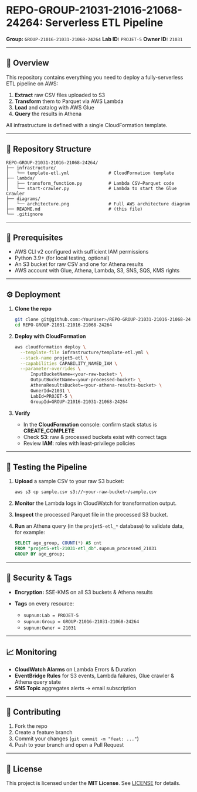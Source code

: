 # REPO-GROUP-21031-21016-21068-24264: Serverless ETL Pipeline

**Group:** `GROUP-21016-21031-21068-24264`
**Lab ID:** `PROJET-5`
**Owner ID:** `21031`

---

## 🚀 Overview

This repository contains everything you need to deploy a fully-serverless ETL pipeline on AWS:

1. **Extract** raw CSV files uploaded to S3
2. **Transform** them to Parquet via AWS Lambda
3. **Load** and catalog with AWS Glue
4. **Query** the results in Athena

All infrastructure is defined with a single CloudFormation template.

---

## 📂 Repository Structure

```
REPO-GROUP-21031-21016-21068-24264/
├── infrastructure/
│   └── template-etl.yml               # CloudFormation template
├── lambda/
│   ├── transform_function.py          # Lambda CSV→Parquet code
│   └── start-crawler.py               # Lambda to start the Glue Crawler
├── diagrams/
│   └── architecture.png               # Full AWS architecture diagram
├── README.md                          # (this file)
└── .gitignore
```

---

## 🔧 Prerequisites

* AWS CLI v2 configured with sufficient IAM permissions
* Python 3.9+ (for local testing, optional)
* An S3 bucket for raw CSV and one for Athena results
* AWS account with Glue, Athena, Lambda, S3, SNS, SQS, KMS rights

---

## ⚙️ Deployment

1. **Clone the repo**

   ```bash
   git clone git@github.com:<YourUser>/REPO-GROUP-21031-21016-21068-24264.git
   cd REPO-GROUP-21031-21016-21068-24264
   ```

2. **Deploy with CloudFormation**

   ```bash
   aws cloudformation deploy \
     --template-file infrastructure/template-etl.yml \
     --stack-name projet5-etl \
     --capabilities CAPABILITY_NAMED_IAM \
     --parameter-overrides \
         InputBucketName=<your-raw-bucket> \
         OutputBucketName=<your-processed-bucket> \
         AthenaResultsBucket=<your-athena-results-bucket> \
         OwnerId=21031 \
         LabId=PROJET-5 \
         GroupId=GROUP-21016-21031-21068-24264
   ```

3. **Verify**

   * In the **CloudFormation** console: confirm stack status is **CREATE\_COMPLETE**
   * Check **S3**: raw & processed buckets exist with correct tags
   * Review **IAM**: roles with least-privilege policies

---

## 🧪 Testing the Pipeline

1. **Upload** a sample CSV to your raw S3 bucket:

   ```bash
   aws s3 cp sample.csv s3://<your-raw-bucket>/sample.csv
   ```
2. **Monitor** the Lambda logs in CloudWatch for transformation output.
3. **Inspect** the processed Parquet file in the processed S3 bucket.
4. **Run** an Athena query (in the `projet5-etl_*` database) to validate data, for example:

   ```sql
   SELECT age_group, COUNT(*) AS cnt
   FROM "projet5-etl-21031-etl_db".supnum_processed_21031
   GROUP BY age_group;
   ```

---

## 🔐 Security & Tags

* **Encryption:** SSE-KMS on all S3 buckets & Athena results
* **Tags** on every resource:

  * `supnum:Lab = PROJET-5`
  * `supnum:Group = GROUP-21016-21031-21068-24264`
  * `supnum:Owner = 21031`

---

## 📈 Monitoring

* **CloudWatch Alarms** on Lambda Errors & Duration
* **EventBridge Rules** for S3 events, Lambda failures, Glue crawler & Athena query state
* **SNS Topic** aggregates alerts → email subscription

---

## 🤝 Contributing

1. Fork the repo
2. Create a feature branch
3. Commit your changes (`git commit -m "feat: ..."`)
4. Push to your branch and open a Pull Request

---

## 📝 License

This project is licensed under the **MIT License**. See [LICENSE](LICENSE) for details.
